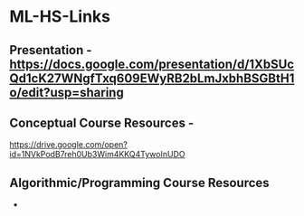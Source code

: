 # ML-HS-Links

## Presentation - https://docs.google.com/presentation/d/1XbSUcQd1cK27WNgfTxq609EWyRB2bLmJxbhBSGBtH1o/edit?usp=sharing

## Conceptual Course Resources - 
https://drive.google.com/open?id=1NVkPodB7reh0Ub3Wim4KKQ4TywoInUDO

## Algorithmic/Programming Course Resources
- 

